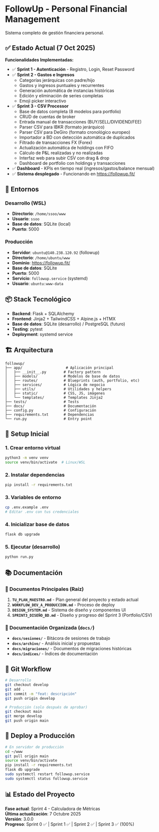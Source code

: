 # FollowUp - Personal Financial Management

Sistema completo de gestión financiera personal.

## ✅ Estado Actual (7 Oct 2025)

**Funcionalidades Implementadas:**
- ✅ **Sprint 1 - Autenticación** - Registro, Login, Reset Password
- ✅ **Sprint 2 - Gastos e Ingresos** 
  - Categorías jerárquicas con padre/hijo
  - Gastos y ingresos puntuales y recurrentes
  - Generación automática de instancias históricas
  - Edición y eliminación de series completas
  - Emoji picker interactivo
- ✅ **Sprint 3 - CSV Processor** 
  - Base de datos completa (8 modelos para portfolio)
  - CRUD de cuentas de broker
  - Entrada manual de transacciones (BUY/SELL/DIVIDEND/FEE)
  - Parser CSV para IBKR (formato jerárquico)
  - Parser CSV para DeGiro (formato cronológico europeo)
  - Importador a BD con detección automática de duplicados
  - Filtrado de transacciones FX (Forex)
  - Actualización automática de holdings con FIFO
  - Cálculo de P&L realizadas y no realizadas
  - Interfaz web para subir CSV con drag & drop
  - Dashboard de portfolio con holdings y transacciones
- ✅ **Dashboard** - KPIs en tiempo real (ingresos/gastos/balance mensual)
- ✅ **Sistema desplegado** - Funcionando en https://followup.fit/

## 🚀 Entornos

### Desarrollo (WSL)
- **Directorio**: `/home/ssoo/www`
- **Usuario**: `ssoo`
- **Base de datos**: SQLite (local)
- **Puerto**: 5000

### Producción
- **Servidor**: `ubuntu@140.238.120.92` (followup)
- **Directorio**: `/home/ubuntu/www`
- **Dominio**: https://followup.fit/
- **Base de datos**: SQLite
- **Puerto**: 5000
- **Servicio**: `followup.service` (systemd)
- **Usuario**: `ubuntu:www-data`

## 📦 Stack Tecnológico

- **Backend**: Flask + SQLAlchemy
- **Frontend**: Jinja2 + TailwindCSS + Alpine.js + HTMX
- **Base de datos**: SQLite (desarrollo) / PostgreSQL (futuro)
- **Testing**: pytest
- **Deployment**: systemd service

## 🏗️ Arquitectura

```
followup/
├── app/                    # Aplicación principal
│   ├── __init__.py        # Factory pattern
│   ├── models/            # Modelos de base de datos
│   ├── routes/            # Blueprints (auth, portfolio, etc)
│   ├── services/          # Lógica de negocio
│   ├── utils/             # Utilidades y helpers
│   ├── static/            # CSS, JS, imágenes
│   └── templates/         # Templates Jinja2
├── tests/                 # Tests
├── docs/                  # Documentación
├── config.py              # Configuración
├── requirements.txt       # Dependencias
└── run.py                 # Entry point
```

## 🔧 Setup Inicial

### 1. Crear entorno virtual
```bash
python3 -m venv venv
source venv/bin/activate  # Linux/WSL
```

### 2. Instalar dependencias
```bash
pip install -r requirements.txt
```

### 3. Variables de entorno
```bash
cp .env.example .env
# Editar .env con tus credenciales
```

### 4. Inicializar base de datos
```bash
flask db upgrade
```

### 5. Ejecutar (desarrollo)
```bash
python run.py
```

## 📚 Documentación

### 📄 Documentos Principales (Raíz)

1. **`TU_PLAN_MAESTRO.md`** - Plan general del proyecto y estado actual
2. **`WORKFLOW_DEV_A_PRODUCCION.md`** - Proceso de deploy
3. **`DESIGN_SYSTEM.md`** - Sistema de diseño y componentes UI
4. **`SPRINT3_DISEÑO_BD.md`** - Diseño y progreso del Sprint 3 (Portfolio/CSV)

### 📁 Documentación Organizada (`docs/`)

- **`docs/sesiones/`** - Bitácora de sesiones de trabajo
- **`docs/archivo/`** - Análisis inicial y propuestas
- **`docs/migraciones/`** - Documentos de migraciones históricas
- **`docs/indices/`** - Índices de documentación

## 📝 Git Workflow

```bash
# Desarrollo
git checkout develop
git add .
git commit -m "feat: descripción"
git push origin develop

# Producción (solo después de aprobar)
git checkout main
git merge develop
git push origin main
```

## 🚢 Deploy a Producción

```bash
# En servidor de producción
cd ~/www
git pull origin main
source venv/bin/activate
pip install -r requirements.txt
flask db upgrade
sudo systemctl restart followup.service
sudo systemctl status followup.service
```

## 📊 Estado del Proyecto

**Fase actual**: Sprint 4 - Calculadora de Métricas  
**Última actualización**: 7 Octubre 2025  
**Versión**: 3.0.0  
**Progreso**: Sprint 0 ✅ | Sprint 1 ✅ | Sprint 2 ✅ | Sprint 3 ✅ (100%)

